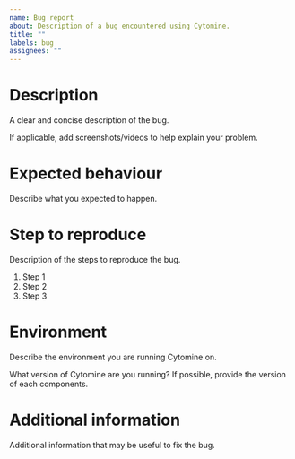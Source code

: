 ```yaml
---
name: Bug report
about: Description of a bug encountered using Cytomine.
title: ""
labels: bug
assignees: ""
---
```


# Description

A clear and concise description of the bug.

If applicable, add screenshots/videos to help explain your problem.

# Expected behaviour

Describe what you expected to happen.

# Step to reproduce

Description of the steps to reproduce the bug.

1. Step 1
2. Step 2
3. Step 3

# Environment

Describe the environment you are running Cytomine on.

What version of Cytomine are you running? If possible, provide the version of each components.

# Additional information

Additional information that may be useful to fix the bug.
